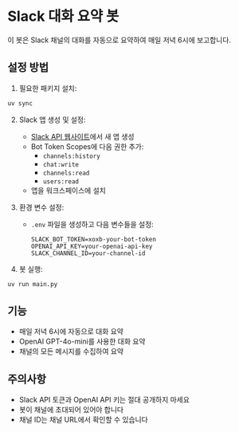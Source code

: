 # Slack 대화 요약 봇

이 봇은 Slack 채널의 대화를 자동으로 요약하여 매일 저녁 6시에 보고합니다.

## 설정 방법

1. 필요한 패키지 설치:
```bash
uv sync
```

2. Slack 앱 생성 및 설정:
   - [Slack API 웹사이트](https://api.slack.com/apps)에서 새 앱 생성
   - Bot Token Scopes에 다음 권한 추가: 
     - `channels:history`
     - `chat:write`
     - `channels:read`
     - `users:read`
   - 앱을 워크스페이스에 설치

3. 환경 변수 설정:
   - `.env` 파일을 생성하고 다음 변수들을 설정:
     ```
     SLACK_BOT_TOKEN=xoxb-your-bot-token
     OPENAI_API_KEY=your-openai-api-key
     SLACK_CHANNEL_ID=your-channel-id
     ```

4. 봇 실행:
```bash
uv run main.py
```

## 기능

- 매일 저녁 6시에 자동으로 대화 요약
- OpenAI GPT-4o-mini를 사용한 대화 요약
- 채널의 모든 메시지를 수집하여 요약

## 주의사항

- Slack API 토큰과 OpenAI API 키는 절대 공개하지 마세요
- 봇이 채널에 초대되어 있어야 합니다
- 채널 ID는 채널 URL에서 확인할 수 있습니다
